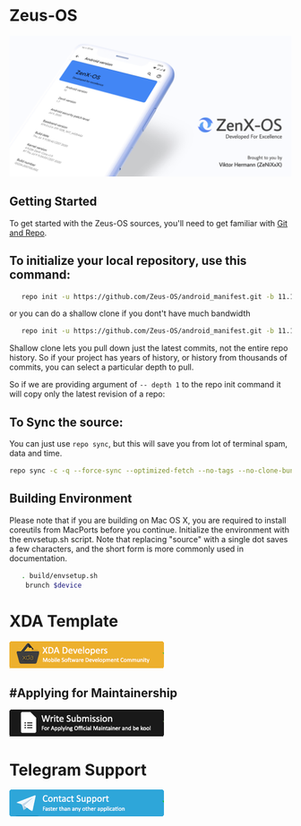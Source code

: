 Zeus-OS
===========
![Zeus-OS](https://github.com/Lokesh773/RandomStuff/blob/master/ZenX_banner_o3.png)
<p align="center">


Getting Started
---------------
To get started with the Zeus-OS sources, you'll need to get
familiar with [Git and Repo](https://source.android.com/setup/develop).


To initialize your local repository, use this command:
------------------------------------------------------

```bash
   repo init -u https://github.com/Zeus-OS/android_manifest.git -b 11.1
```

or you can do a shallow clone if you dont't have much bandwidth

```bash
   repo init -u https://github.com/Zeus-OS/android_manifest.git -b 11.1 --depth=1
```

Shallow clone lets you pull down just the latest commits, not the entire repo history. So if your project has years of history, or history from thousands of commits, you can select a particular depth to pull.

So if we are providing argument of `-- depth 1` to the repo init command it will copy only the latest revision of a repo:

To Sync the source:
----------------

You can just use `repo sync`, but this will save you from lot of terminal spam, data and time.

```bash
repo sync -c -q --force-sync --optimized-fetch --no-tags --no-clone-bundle --prune -j$(nproc --all)
```

Building Environment
---------------

Please note that if you are building on Mac OS X, you are required to install coreutils from MacPorts before you continue.
Initialize the environment with the envsetup.sh script. Note that replacing "source" with a single dot saves a few characters, and the short form is more commonly used in documentation.

```bash
   . build/envsetup.sh
    brunch $device
```
# XDA Template
[![XDA-Template](https://github.com/Lokesh773/RandomStuff/blob/master/XDADevelopers_button.png)](https://github.com/ZenX-OS/XDA)


#Applying for Maintainership
---------------

[![Form](https://github.com/Lokesh773/RandomStuff/blob/master/Submission_button.png)](https://docs.google.com/forms/d/e/1FAIpQLSelSvOc5FmIIZM-hTun_3vQBiv6uS35HLrD9PkDPlbXFWeQpw/viewform)

# Telegram Support 
[![Telegram](https://github.com/Lokesh773/RandomStuff/blob/master/Telegram_button.png)](https://t.me/zenXOSGroup)
